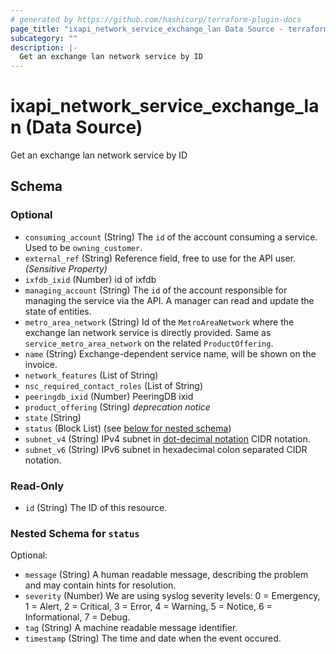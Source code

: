 ```yaml
---
# generated by https://github.com/hashicorp/terraform-plugin-docs
page_title: "ixapi_network_service_exchange_lan Data Source - terraform-provider-ix-api"
subcategory: ""
description: |-
  Get an exchange lan network service by ID
---
```


# ixapi_network_service_exchange_lan (Data Source)

Get an exchange lan network service by ID



<!-- schema generated by tfplugindocs -->
## Schema

### Optional

- `consuming_account` (String) The `id` of the account consuming a service.  Used to be `owning_customer`.
- `external_ref` (String) Reference field, free to use for the API user. *(Sensitive Property)*
- `ixfdb_ixid` (Number) id of ixfdb
- `managing_account` (String) The `id` of the account responsible for managing the service via the API. A manager can read and update the state of entities.
- `metro_area_network` (String) Id of the `MetroAreaNetwork` where the exchange lan network service is directly provided.  Same as `service_metro_area_network` on the related `ProductOffering`.
- `name` (String) Exchange-dependent service name, will be shown on the invoice.
- `network_features` (List of String)
- `nsc_required_contact_roles` (List of String)
- `peeringdb_ixid` (Number) PeeringDB ixid
- `product_offering` (String) *deprecation notice*
- `state` (String)
- `status` (Block List) (see [below for nested schema](#nestedblock--status))
- `subnet_v4` (String) IPv4 subnet in [dot-decimal notation](https://en.wikipedia.org/wiki/Dot-decimal_notation) CIDR notation.
- `subnet_v6` (String) IPv6 subnet in hexadecimal colon separated CIDR notation.

### Read-Only

- `id` (String) The ID of this resource.

<a id="nestedblock--status"></a>
### Nested Schema for `status`

Optional:

- `message` (String) A human readable message, describing the problem and may contain hints for resolution.
- `severity` (Number) We are using syslog severity levels: 0 = Emergency, 1 = Alert, 2 = Critical, 3 = Error, 4 = Warning, 5 = Notice, 6 = Informational, 7 = Debug.
- `tag` (String) A machine readable message identifier.
- `timestamp` (String) The time and date when the event occured.


